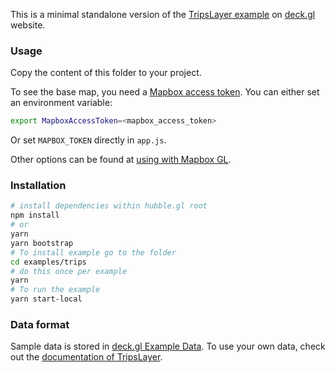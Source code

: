 This is a minimal standalone version of the [TripsLayer example](https://deck.gl/#/examples/core-layers/trips-layer)
on [deck.gl](http://deck.gl) website.

### Usage

Copy the content of this folder to your project. 

To see the base map, you need a [Mapbox access token](https://docs.mapbox.com/help/how-mapbox-works/access-tokens/). You can either set an environment variable:

```bash
export MapboxAccessToken=<mapbox_access_token>
```

Or set `MAPBOX_TOKEN` directly in `app.js`.

Other options can be found at [using with Mapbox GL](../../../docs/get-started/using-with-mapbox-gl.md).

### Installation

```bash
# install dependencies within hubble.gl root
npm install
# or
yarn
yarn bootstrap
# To install example go to the folder 
cd examples/trips
# do this once per example
yarn 
# To run the example
yarn start-local
```

### Data format
Sample data is stored in [deck.gl Example Data](https://github.com/visgl/deck.gl-data/tree/master/examples/trips). To use your own data, check out
the [documentation of TripsLayer](../../../docs/layers/trips-layer.md).